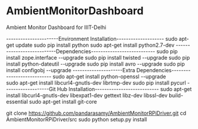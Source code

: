 AmbientMonitorDashboard
=======================

Ambient Monitor Dashboard for IIIT-Delhi

----------------------Environment Installation--------------------
sudo apt-get update
sudo pip install python
sudo apt-get install python2.7-dev
---------------------------Dependencies---------------------------
sudo pip install zope.interface --upgrade
sudo pip install twisted --upgrade
sudo pip install python-dateutil --upgrade
sudo pip install avro --upgrade
sudo pip install configobj --upgrade
---------------------Extra Dependencies---------------------------
sudo apt-get install python-openssl --upgrade 	
sudo apt-get install libcurl4-gnutls-dev librtmp-dev
sudo pip install pycurl
-------------------Git Hub Installation---------------------------
sudo apt-get install libcurl4-gnutls-dev libexpat1-dev gettext libz-dev libssl-dev build-essential
sudo apt-get install git-core

git clone https://github.com/pandarasamy/AmbientMonitorRPiDriver.git
cd AmbientMonitorRPiDriver/src
sudo python setup.py install

